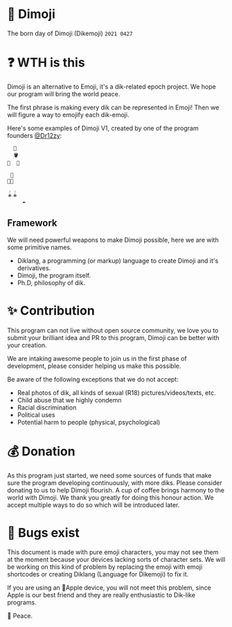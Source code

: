 # 🍄 Dimoji
The born day of Dimoji (Dikemoji) `2021 0427`

# ❓ WTH is this
Dimoji is an alternative to Emoji, it's a dik-related epoch project. We hope our program will bring the world peace.

The first phrase is making every dik can be represented in Emoji! Then we will figure a way to emojify each dik-emoji.

Here's some examples of Dimoji V1, created by one of the program founders [@Dr12zy](https://github.com/Dr12zy):

```
  🍄
  🪣
🥚  🥚

 🍄
🥚🥚

🪀🪀
     ✒️
```
## Framework
We will need powerful weapons to make Dimoji possible, here we are with some primitive names.
- Diklang, a programming (or markup) language to create Dimoji and it's derivatives.
- Dimoji, the program itself.
- Ph.D, philosophy of dik.

# ✨ Contribution
This program can not live without open source community, we love you to submit your brilliant idea and PR to this program, Dimoji can be better with your creation.

We are intaking awesome people to join us in the first phase of development, please consider helping us make this possible.

Be aware of the following exceptions that we do not accept:
- Real photos of dik, all kinds of sexual (R18) pictures/videos/texts, etc.
- Child abuse that we highly condemn
- Racial discrimination
- Political uses
- Potential harm to people (physical, psychological)


# 💰 Donation
As this program just started, we need some sources of funds that make sure the program developing continuously, with more diks. Please consider donating to us to help Dimoji flourish. A cup of coffee brings harmony to the world with Dimoji. We thank you greatly for doing this honour action. We accept multiple ways to do so which will be introduced later.

# 🐞 Bugs exist
This document is made with pure emoji characters, you may not see them at the moment because your devices lacking sorts of character sets. We will be working on this kind of problem by replacing the emoji with emoji shortcodes or creating Diklang (Language for Dikemoji) to fix it.

If you are using an Apple device, you will not meet this problem, since Apple is our best friend and they are really enthusiastic to Dik-like programs.


🤞 Peace.

